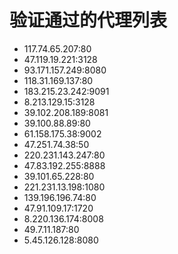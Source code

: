 # 验证通过的代理列表

 - 117.74.65.207:80
 - 47.119.19.221:3128
 - 93.171.157.249:8080
 - 118.31.169.137:80
 - 183.215.23.242:9091
 - 8.213.129.15:3128
 - 39.102.208.189:8081
 - 39.100.88.89:80
 - 61.158.175.38:9002
 - 47.251.74.38:50
 - 220.231.143.247:80
 - 47.83.192.255:8888
 - 39.101.65.228:80
 - 221.231.13.198:1080
 - 139.196.196.74:80
 - 47.91.109.17:1720
 - 8.220.136.174:8008
 - 49.7.11.187:80
 - 5.45.126.128:8080
